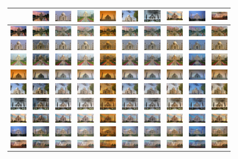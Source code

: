  |                                   | ![taj001](taj/taj001_resized.png) | ![taj002](taj/taj002_resized.png) | ![taj003](taj/taj003_resized.png) | ![taj004](taj/taj004_resized.png) | ![taj005](taj/taj005_resized.png) | ![taj006](taj/taj006_resized.png) | ![taj007](taj/taj007_resized.png) | ![taj008](taj/taj008_resized.png) | ![taj009](taj/taj009_resized.png) |
 | --------------------------------- | --------------------------------- | --------------------------------- | --------------------------------- | --------------------------------- | --------------------------------- | --------------------------------- | --------------------------------- | --------------------------------- | --------------------------------- |
 | ![taj001](taj/taj001_resized.png) | ![001_001](taj/taj001_taj001.png) | ![001_002](taj/taj001_taj002.png) | ![001_003](taj/taj001_taj003.png) | ![001_004](taj/taj001_taj004.png) | ![001_005](taj/taj001_taj005.png) | ![001_006](taj/taj001_taj006.png) | ![001_007](taj/taj001_taj007.png) | ![001_008](taj/taj001_taj008.png) | ![001_009](taj/taj001_taj009.png) |
 | ![taj002](taj/taj002_resized.png) | ![002_001](taj/taj002_taj001.png) | ![002_002](taj/taj002_taj002.png) | ![002_003](taj/taj002_taj003.png) | ![002_004](taj/taj002_taj004.png) | ![002_005](taj/taj002_taj005.png) | ![002_006](taj/taj002_taj006.png) | ![002_007](taj/taj002_taj007.png) | ![002_008](taj/taj002_taj008.png) | ![002_009](taj/taj002_taj009.png) |
 | ![taj003](taj/taj003_resized.png) | ![003_001](taj/taj003_taj001.png) | ![003_002](taj/taj003_taj002.png) | ![003_003](taj/taj003_taj003.png) | ![003_004](taj/taj003_taj004.png) | ![003_005](taj/taj003_taj005.png) | ![003_006](taj/taj003_taj006.png) | ![003_007](taj/taj003_taj007.png) | ![003_008](taj/taj003_taj008.png) | ![003_009](taj/taj003_taj009.png) |
 | ![taj004](taj/taj004_resized.png) | ![004_001](taj/taj004_taj001.png) | ![004_002](taj/taj004_taj002.png) | ![004_003](taj/taj004_taj003.png) | ![004_004](taj/taj004_taj004.png) | ![004_005](taj/taj004_taj005.png) | ![004_006](taj/taj004_taj006.png) | ![004_007](taj/taj004_taj007.png) | ![004_008](taj/taj004_taj008.png) | ![004_009](taj/taj004_taj009.png) |
 | ![taj005](taj/taj005_resized.png) | ![005_001](taj/taj005_taj001.png) | ![005_002](taj/taj005_taj002.png) | ![005_003](taj/taj005_taj003.png) | ![005_004](taj/taj005_taj004.png) | ![005_005](taj/taj005_taj005.png) | ![005_006](taj/taj005_taj006.png) | ![005_007](taj/taj005_taj007.png) | ![005_008](taj/taj005_taj008.png) | ![005_009](taj/taj005_taj009.png) |
 | ![taj006](taj/taj006_resized.png) | ![006_001](taj/taj006_taj001.png) | ![006_002](taj/taj006_taj002.png) | ![006_003](taj/taj006_taj003.png) | ![006_004](taj/taj006_taj004.png) | ![006_005](taj/taj006_taj005.png) | ![006_006](taj/taj006_taj006.png) | ![006_007](taj/taj006_taj007.png) | ![006_008](taj/taj006_taj008.png) | ![006_009](taj/taj006_taj009.png) |
 | ![taj007](taj/taj007_resized.png) | ![007_001](taj/taj007_taj001.png) | ![007_002](taj/taj007_taj002.png) | ![007_003](taj/taj007_taj003.png) | ![007_004](taj/taj007_taj004.png) | ![007_005](taj/taj007_taj005.png) | ![007_006](taj/taj007_taj006.png) | ![007_007](taj/taj007_taj007.png) | ![007_008](taj/taj007_taj008.png) | ![007_009](taj/taj007_taj009.png) |
 | ![taj008](taj/taj008_resized.png) | ![008_001](taj/taj008_taj001.png) | ![008_002](taj/taj008_taj002.png) | ![008_003](taj/taj008_taj003.png) | ![008_004](taj/taj008_taj004.png) | ![008_005](taj/taj008_taj005.png) | ![008_006](taj/taj008_taj006.png) | ![008_007](taj/taj008_taj007.png) | ![008_008](taj/taj008_taj008.png) | ![008_009](taj/taj008_taj009.png) |
 | ![taj009](taj/taj009_resized.png) | ![009_001](taj/taj009_taj001.png) | ![009_002](taj/taj009_taj002.png) | ![009_003](taj/taj009_taj003.png) | ![009_004](taj/taj009_taj004.png) | ![009_005](taj/taj009_taj005.png) | ![009_006](taj/taj009_taj006.png) | ![009_007](taj/taj009_taj007.png) | ![009_008](taj/taj009_taj008.png) | ![009_009](taj/taj009_taj009.png) |
